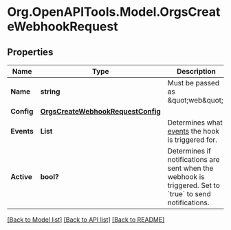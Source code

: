 # Org.OpenAPITools.Model.OrgsCreateWebhookRequest

## Properties

Name | Type | Description | Notes
------------ | ------------- | ------------- | -------------
**Name** | **string** | Must be passed as \&quot;web\&quot;. | 
**Config** | [**OrgsCreateWebhookRequestConfig**](OrgsCreateWebhookRequestConfig.md) |  | 
**Events** | **List<string>** | Determines what [events](https://docs.github.com/webhooks/event-payloads) the hook is triggered for. | [optional] 
**Active** | **bool?** | Determines if notifications are sent when the webhook is triggered. Set to &#x60;true&#x60; to send notifications. | [optional] [default to true]

[[Back to Model list]](../README.md#documentation-for-models) [[Back to API list]](../README.md#documentation-for-api-endpoints) [[Back to README]](../README.md)

